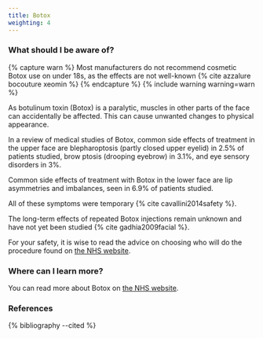 ```yaml
---
title: Botox
weighting: 4
---
```


### What should I be aware of? 

{% capture warn %}
Most manufacturers do not recommend cosmetic Botox use on under 18s, as the effects are not well-known {% cite azzalure bocouture xeomin %} 
{% endcapture %}
{% include warning warning=warn %}

As botulinum toxin (Botox) is a paralytic, muscles in other parts of the face can accidentally be affected. This can cause unwanted changes to physical appearance.

In a review of medical studies of Botox, common side effects of treatment in the upper face are blepharoptosis (partly closed upper eyelid) in 2.5% of patients studied, brow ptosis (drooping eyebrow) in 3.1%, and eye sensory disorders in 3%.

Common side effects of treatment with Botox in the lower face are lip asymmetries and imbalances, seen in 6.9% of patients studied.

All of these symptoms were temporary {% cite cavallini2014safety %}.

The long-term effects of repeated Botox injections remain unknown and have not yet been studied {% cite gadhia2009facial %}.

For your safety, it is wise to read the advice on choosing who will do the procedure found on [the NHS website](https://www.nhs.uk/conditions/cosmetic-procedures/choosing-who-will-do-your-procedure/).

### Where can I learn more?

You can read more about Botox on [the NHS website](https://www.nhs.uk/Conditions/cosmetic-treatments-guide/Pages/botulinum-toxin-Botox-injections.aspx).

### References

{% bibliography --cited %}
